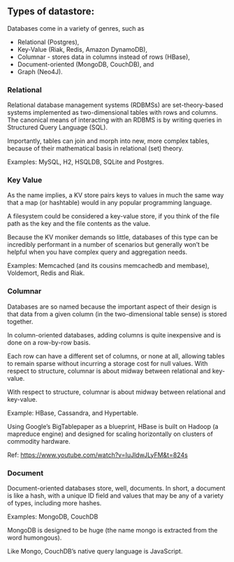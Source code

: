## Types of datastore:
Databases come in a variety of genres, such as 
* Relational (Postgres),
* Key-Value (Riak, Redis, Amazon DynamoDB),
* Columnar - stores data in columns instead of rows (HBase),
* Document-oriented (MongoDB, CouchDB), and
* Graph (Neo4J).

### Relational

Relational database management systems (RDBMSs)
are set-theory-based systems implemented as two-dimensional tables with
rows and columns. The canonical means of interacting with an RDBMS is by
writing queries in Structured Query Language (SQL).

Importantly, tables can join and morph
into new, more complex tables, because of their mathematical basis in relational (set) theory.

Examples: MySQL, H2, HSQLDB, SQLite and Postgres.

### Key Value

As the name implies, a KV store pairs keys to values in much the same way that a map (or
hashtable) would in any popular programming language.

A filesystem could be considered a
key-value store, if you think of the file path as the key and the file contents
as the value. 

Because the KV moniker demands so little, databases of this
type can be incredibly performant in a number of scenarios but generally
won’t be helpful when you have complex query and aggregation needs.

Examples: Memcached (and its cousins memcachedb and membase), Voldemort, Redis
and Riak.

### Columnar

Databases are so named because the important
aspect of their design is that data from a given column (in the two-dimensional
table sense) is stored together.

In column-oriented databases, adding columns is quite inexpensive and is done on a
row-by-row basis.

Each row can have a different set of columns, or none at
all, allowing tables to remain sparse without incurring a storage cost for null
values. With respect to structure, columnar is about midway between relational and key-value.

With respect to structure, columnar is about midway between relational and key-value.

Example: HBase, Cassandra, and Hypertable.

Using Google’s BigTablepaper as a blueprint, HBase is built on 
Hadoop (a mapreduce engine) and
designed for scaling horizontally on clusters of commodity hardware.

Ref: https://www.youtube.com/watch?v=IuJldwJLyFM&t=824s

### Document
Document-oriented databases store, well, documents. In short, a document
is like a hash, with a unique ID field and values that may be any of a variety
of types, including more hashes.

Examples: MongoDB, CouchDB

MongoDB is designed to be huge (the name mongo is extracted from the word humongous). 

Like Mongo, CouchDB’s native query language is JavaScript.
